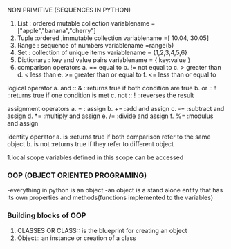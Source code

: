 NON PRIMITIVE (SEQUENCES IN PYTHON)
1. List : ordered mutable collection
variablename = ["apple","banana","cherry"]
2. Tuple :ordered ,immutable collection
variablename =[ 10.04, 30.05]
3. Range : sequence of numbers
variablename =range(5)
4. Set : collection of unique items
variablename = {1,2,3,4,5,6}
5. Dictionary : key and value pairs 
variablename = { 
                 key:value
               }
6. comparison operators
    a. == equal to
    b. != not equal to
    c. > greater than
    d. < less than
    e. >= greater than or equal to
    f. <= less than or equal to

logical operator
    a. and :: & ::returns true if both condition are true
    b. or :: ! ::returns true if one condition is met
    c. not :: ! ::reverses the result

assignment operators
    a. = : assign
    b. += :add and assign
    c. -= :subtract and assign
    d. *= :multiply and assign
    e. /= :divide and assign
    f. %= :modulus and assign

identity operator
    a. is :returns true if both comparison refer to the same object
    b. is not :returns true if they refer to different object

1.local scope
    variables defined in this scope can be accessed

### OOP (OBJECT ORIENTED PROGRAMING)
-everything in python is an object
-an object is a stand alone entity that has its own properties and methods(functions implemented to the variables)

### Building blocks of OOP
1. CLASSES OR CLASS:: is the blueprint for creating an object
2. Object:: an instance or creation of a class